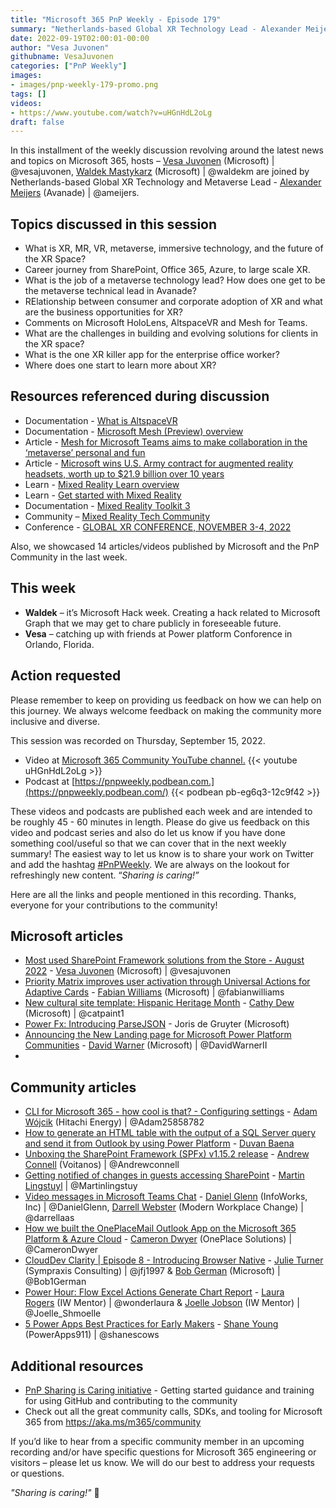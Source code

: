 ```yaml
---
title: "Microsoft 365 PnP Weekly - Episode 179"
summary: "Netherlands-based Global XR Technology Lead - Alexander Meijers (Avanade), joins Microsoft’s Vesa Juvonen and Waldek Mastykarz in a present/future discussion about the XR/metaverse space, opportunities, and the killer app for office workers. 14 articles/videos by Microsoft/Community are highlighted."
date: 2022-09-19T02:00:01-00:00
author: "Vesa Juvonen"
githubname: VesaJuvonen
categories: ["PnP Weekly"]
images:
- images/pnp-weekly-179-promo.png
tags: []
videos:
- https://www.youtube.com/watch?v=uHGnHdL2oLg
draft: false
---
```


In this installment of the weekly discussion revolving around the latest news and topics on Microsoft 365, hosts – [Vesa Juvonen](https://twitter.com/vesajuvonen) (Microsoft) \| @vesajuvonen, [Waldek Mastykarz](https://twitter.com/waldekm) (Microsoft) \| @waldekm are joined by Netherlands-based Global XR Technology and Metaverse Lead - [Alexander Meijers](https://twitter.com/ameijers) (Avanade) \| @ameijers.

## Topics discussed in this session

* What is XR, MR, VR, metaverse, immersive technology, and the future of the XR Space?
* Career journey from SharePoint, Office 365, Azure, to large scale XR.
* What is the job of a metaverse technology lead? How does one get to be the metaverse technical lead in Avanade?
* RElationship between consumer and corporate adoption of XR and what are the business opportunities for XR?
* Comments on Microsoft HoloLens, AltspaceVR and Mesh for Teams.
* What are the challenges in building and evolving solutions for clients in the XR space?
* What is the one XR killer app for the enterprise office worker?
* Where does one start to learn more about XR?

## Resources referenced during discussion

* Documentation - [What is AltspaceVR](https://learn.microsoft.com/windows/mixed-reality/altspace-vr/overview)
* Documentation - [Microsoft Mesh (Preview) overview](https://learn.microsoft.com/mesh/overview)
* Article - [Mesh for Microsoft Teams aims to make collaboration in the ‘metaverse’ personal and fun](https://news.microsoft.com/innovation-stories/mesh-for-microsoft-teams/)
* Article - [Microsoft wins U.S. Army contract for augmented reality headsets, worth up to \$21.9 billion over 10 years](https://www.cnbc.com/2021/03/31/microsoft-wins-contract-to-make-modified-hololens-for-us-army.html)
* Learn - [Mixed Reality Learn overview](https://learn.microsoft.com/windows/mixed-reality/discover/mr-learning-overview)
* Learn - [Get started with Mixed Reality](https://learn.microsoft.com/windows/mixed-reality/discover/get-started-with-mr)
* Documentation - [Mixed Reality Toolkit 3](https://learn.microsoft.com/windows/mixed-reality/mrtk-unity/mrtk3-overview/)
* Community – [Mixed Reality Tech Community](https://techcommunity.microsoft.com/t5/mixed-reality/ct-p/MicrosoftMixedReality)
* Conference - [GLOBAL XR CONFERENCE, NOVEMBER 3-4, 2022](https://globalxrconference.com/)

Also, we showcased 14 articles/videos published by Microsoft and the PnP Community in the last week.

## This week

* **Waldek** – it’s Microsoft Hack week. Creating a hack related to Microsoft Graph that we may get to chare publicly in foreseeable future.
* **Vesa** – catching up with friends at Power platform Conforence in Orlando, Florida.

## Action requested

Please remember to keep on providing us feedback on how we can help on this journey. We always welcome feedback on making the community more inclusive and diverse.

This session was recorded on Thursday, September 15, 2022.

*   Video at [Microsoft 365 Community YouTube channel.](https://aka.ms/m365pnp-videos)
    {{< youtube uHGnHdL2oLg >}}
*   Podcast at [https://pnpweekly.podbean.com.](https://pnpweekly.podbean.com/)
    {{< podbean pb-eg6q3-12c9f42 >}}

These videos and podcasts are published each week and are intended to be roughly 45 - 60 minutes in length.  Please do give us feedback on this video and podcast series and also do let us know if you have done something cool/useful so that we can cover that in the next weekly summary! The easiest way to let us know is to share your work on Twitter and add the hashtag [#PnPWeekly](https://twitter.com/search?q=%23pnpweekly). We are always on the lookout for refreshingly new content. “_Sharing is caring!”_

Here are all the links and people mentioned in this recording. Thanks, everyone for your contributions to the community!

## Microsoft articles

* [Most used SharePoint Framework solutions from the Store - August 2022](https://techcommunity.microsoft.com/t5/microsoft-sharepoint-blog/most-used-sharepoint-framework-solutions-from-the-store-august/ba-p/3619482) - [Vesa Juvonen](https://twitter.com/vesajuvonen) (Microsoft) | @vesajuvonen
* [Priority Matrix improves user activation through Universal Actions for Adaptive Cards](https://devblogs.microsoft.com/microsoft365dev/priority-matrix-improves-user-activation-through-universal-actions-for-adaptive-cards/) - [Fabian Williams](https://twitter.com/fabianwilliams) (Microsoft) | @fabianwilliams
* [New cultural site template: Hispanic Heritage Month](https://techcommunity.microsoft.com/t5/microsoft-sharepoint-blog/new-cultural-site-template-hispanic-heritage-month/ba-p/3624464) - [Cathy Dew](https://twitter.com/catpaint1) (Microsoft) | @catpaint1
* [Power Fx: Introducing ParseJSON](https://powerapps.microsoft.com/blog/power-fx-introducing-parsejson/) - Joris de Gruyter (Microsoft)
* [Announcing the New Landing page for Microsoft Power Platform Communities](https://powerusers.microsoft.com/t5/Power-Apps-Community-Blog/Announcing-the-New-Landing-page-for-Microsoft-Power-Platform/ba-p/1769039) - [David Warner](https://twitter.com/DavidWarnerII) (Microsoft) | @DavidWarnerII
*

## Community articles

* [CLI for Microsoft 365 - how cool is that? - Configuring settings](https://pnp.github.io/blog/post/cli-how-cool-is-that-config-settings/) - [Adam Wójcik](https://twitter.com/Adam25858782) (Hitachi Energy) | @Adam25858782
* [How to generate an HTML table with the output of a SQL Server query and send it from Outlook by using Power Platform](https://pnp.github.io/blog/post/how-to-generate-an-html-table-with-sql-server-query-and-send-from-outlook-with-using-power-platform/) - [Duvan Baena](https://github.com/DuvanBaena/)
* [Unboxing the SharePoint Framework (SPFx) v1.15.2 release](https://pnp.github.io/blog/post/sharepoint-framework-v1-15-2-whats-in-latest-update-of-spfx/) - [Andrew Connell](https://twitter.com/andrewconnell) (Voitanos) | @Andrewconnell
* [Getting notified of changes in guests accessing SharePoint](https://www.blimped.nl/getting-notified-of-changes-in-guests-accessing-sharepoint/) - [Martin Lingstuyl](https://twitter.com/martinlingstuyl) | @Martinlingstuy
* [Video messages in Microsoft Teams Chat](https://regarding365.com/video-messages-in-microsoft-teams-chat-8930eac675ae) - [Daniel Glenn](https://twitter.com/DanielGlenn) (InfoWorks, Inc) | @DanielGlenn, [Darrell Webster](https://twitter.com/darrellaas) (Modern Workplace Change) | @darrellaas
* [How we built the OnePlaceMail Outlook App on the Microsoft 365 Platform & Azure Cloud](https://camerondwyer.com/2022/09/13/how-we-built-the-oneplacemail-outlook-app-on-the-microsoft-365-platform-azure-cloud/) - [Cameron Dwyer](https://twitter.com/CameronDwyer) (OnePlace Solutions) | @CameronDwyer
* [CloudDev Clarity | Episode 8 - Introducing Browser Native](https://www.voitanos.io/blog/clouddev-clarity-episode-008-introducing-browser-native/) - [Julie Turner](https://twitter.com/jfj1997) (Sympraxis Consulting) | @jfj1997 & [Bob German](https://twitter.com/Bob1German) (Microsoft) | @Bob1German
* [Power Hour: Flow Excel Actions Generate Chart Report](https://www.youtube.com/watch?v=LN_L-SPlP4Q) - [Laura Rogers](https://twitter.com/WonderLaura) (IW Mentor) | @wonderlaura & [Joelle Jobson](https://twitter.com/Joelle_Shmoelle) (IW Mentor) | @Joelle_Shmoelle
* [5 Power Apps Best Practices for Early Makers](https://www.youtube.com/watch?v=WUy2IaTa56g) - [Shane Young](https://twitter.com/ShanesCows) (PowerApps911) | @shanescows

## Additional resources

* [PnP Sharing is Caring initiative](https://aka.ms/sharing-is-caring) - Getting started guidance and training for using GitHub and contributing to the community
* Check out all the great community calls, SDKs, and tooling for Microsoft 365 from <https://aka.ms/m365/community>

If you’d like to hear from a specific community member in an upcoming recording and/or have specific questions for Microsoft 365 engineering or visitors – please let us know. We will do our best to address your requests or questions.

_"Sharing is caring!"_ 🧡
